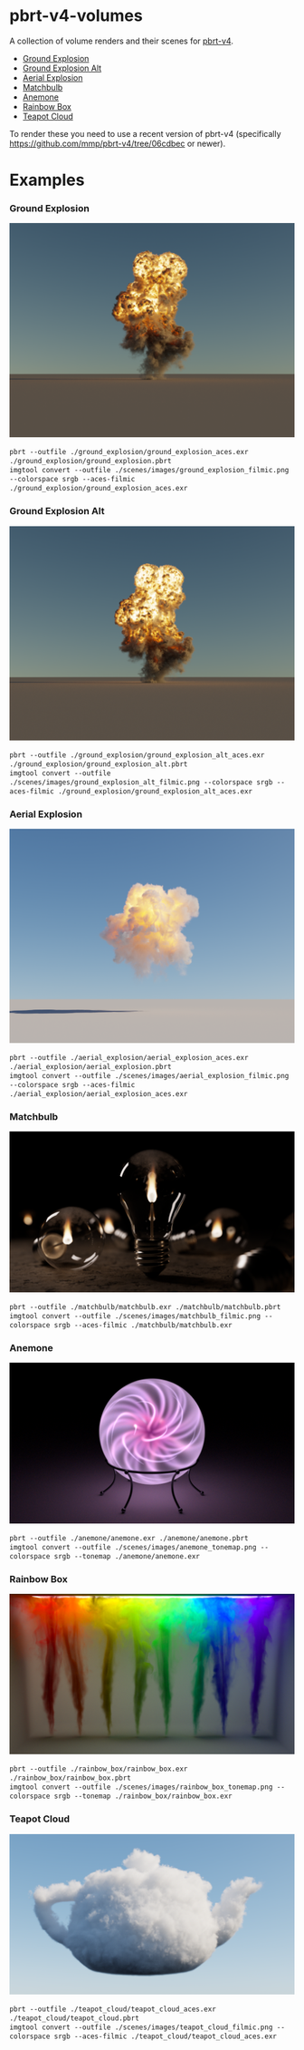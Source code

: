 # pbrt-v4-volumes
A collection of volume renders and their scenes for [pbrt-v4](https://github.com/mmp/pbrt-v4).
* [Ground Explosion](./READEME.md#ground_explosion)
* [Ground Explosion Alt](./READEME.md#ground_explosion_alt)
* [Aerial Explosion](./READEME.md#aerial_explosion)
* [Matchbulb](./README.md#matchbulb)
* [Anemone](./README.md#anemone)
* [Rainbow Box](./README.md#rainbow_box)
* [Teapot Cloud](./README.md#teapot_cloud)

To render these you need to use a recent version of pbrt-v4 (specifically https://github.com/mmp/pbrt-v4/tree/06cdbec or newer).

# Examples

### Ground Explosion
![./scenes/images/ground_explosion_filmic.png](/scenes/images/ground_explosion_filmic.png)
```
pbrt --outfile ./ground_explosion/ground_explosion_aces.exr ./ground_explosion/ground_explosion.pbrt
imgtool convert --outfile ./scenes/images/ground_explosion_filmic.png --colorspace srgb --aces-filmic ./ground_explosion/ground_explosion_aces.exr
```

### Ground Explosion Alt
![./scenes/images/ground_explosion_alt_filmic.png](/scenes/images/ground_explosion_alt_filmic.png)
```
pbrt --outfile ./ground_explosion/ground_explosion_alt_aces.exr ./ground_explosion/ground_explosion_alt.pbrt
imgtool convert --outfile ./scenes/images/ground_explosion_alt_filmic.png --colorspace srgb --aces-filmic ./ground_explosion/ground_explosion_alt_aces.exr
```

### Aerial Explosion
![./scenes/images/aerial_explosion_filmic.png](/scenes/images/aerial_explosion_filmic.png)
```
pbrt --outfile ./aerial_explosion/aerial_explosion_aces.exr ./aerial_explosion/aerial_explosion.pbrt
imgtool convert --outfile ./scenes/images/aerial_explosion_filmic.png --colorspace srgb --aces-filmic ./aerial_explosion/aerial_explosion_aces.exr
```

### Matchbulb
![./scenes/images/matchbulb_filmic.png](/scenes/images/matchbulb_filmic.png)
```
pbrt --outfile ./matchbulb/matchbulb.exr ./matchbulb/matchbulb.pbrt
imgtool convert --outfile ./scenes/images/matchbulb_filmic.png --colorspace srgb --aces-filmic ./matchbulb/matchbulb.exr
```

### Anemone
![./scenes/images/anemone_tonemap.png](/scenes/images/anemone_tonemap.png)
```
pbrt --outfile ./anemone/anemone.exr ./anemone/anemone.pbrt
imgtool convert --outfile ./scenes/images/anemone_tonemap.png --colorspace srgb --tonemap ./anemone/anemone.exr
```

### Rainbow Box
![./scenes/images/rainbow_box_tonemap.png](/scenes/images/rainbow_box_tonemap.png)
```
pbrt --outfile ./rainbow_box/rainbow_box.exr ./rainbow_box/rainbow_box.pbrt
imgtool convert --outfile ./scenes/images/rainbow_box_tonemap.png --colorspace srgb --tonemap ./rainbow_box/rainbow_box.exr
```

### Teapot Cloud
![./scenes/images/teapot_cloud_filmic.png](/scenes/images/teapot_cloud_filmic.png)
```
pbrt --outfile ./teapot_cloud/teapot_cloud_aces.exr ./teapot_cloud/teapot_cloud.pbrt
imgtool convert --outfile ./scenes/images/teapot_cloud_filmic.png --colorspace srgb --aces-filmic ./teapot_cloud/teapot_cloud_aces.exr
```
